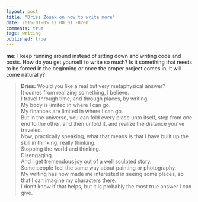 ```yaml
---
layout: post
title: "Driss Zouak on how to write more"
date: 2015-01-05 12:00:01 -0700
comments: true
tags: writing
published: true
---
```


<strong>me:</strong> I keep running around instead of sitting down and writing code and posts. How do you get yourself to write so much?
Is it something that needs to be forced in the beginning or once the proper project comes in, it will come naturally?


<blockquote>
<strong>Driss:</strong> Would you like a real but very metaphysical answer?</br>
It comes from realizing something, I believe.</br>
I travel through time, and through places, by writing.</br>
My body is limited in where I can go.</br>
My finances are limited in where I can go.</br>
But in the universe, you can fold every place unto itself, step from one end to the other, and then unfold it, and realize the distance you’ve traveled.</br>
Now, practically speaking, what that means is that I have built up the skill in thinking, really thinking.</br>
Stopping the world and thinking.</br>
Disengaging.</br>
And I get tremendous joy out of a well sculpted story.</br>
Some people feel the same way about painting or photography.</br>
My writing has now made me interested in seeing some places, so that I can imagine my characters there.</br>
I don’t know if that helps, but it is probably the most true answer I can give.
